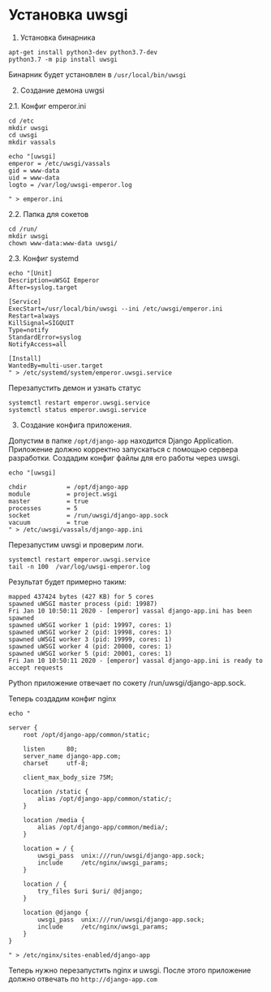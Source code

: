 # Установка uwsgi

1. Установка бинарника

```
apt-get install python3-dev python3.7-dev 
python3.7 -m pip install uwsgi
```

Бинарник будет установлен в `/usr/local/bin/uwsgi`

2. Создание демона uwgsi

2.1. Конфиг emperor.ini
```
cd /etc
mkdir uwsgi
cd uwsgi
mkdir vassals

echo "[uwsgi]
emperor = /etc/uwsgi/vassals
gid = www-data
uid = www-data
logto = /var/log/uwsgi-emperor.log

" > emperor.ini
```

2.2. Папка для сокетов

```
cd /run/
mkdir uwsgi
chown www-data:www-data uwsgi/
```

2.3. Конфиг systemd

```
echo "[Unit]
Description=uWSGI Emperor
After=syslog.target

[Service]
ExecStart=/usr/local/bin/uwsgi --ini /etc/uwsgi/emperor.ini
Restart=always
KillSignal=SIGQUIT
Type=notify
StandardError=syslog
NotifyAccess=all

[Install]
WantedBy=multi-user.target
" > /etc/systemd/system/emperor.uwsgi.service
```

Перезапустить демон и узнать статус

```
systemctl restart emperor.uwsgi.service
systemctl status emperor.uwsgi.service
```

3. Создание конфига приложения.

Допустим в папке `/opt/django-app` находится Django Application. Приложение должно корректно запускаться с помощью сервера разработки. Создадим конфиг файлы для его работы через uwsgi.

```
echo "[uwsgi]

chdir           = /opt/django-app
module          = project.wsgi
master          = true
processes       = 5
socket          = /run/uwsgi/django-app.sock
vacuum          = true
" > /etc/uwsgi/vassals/django-app.ini
```

Перезапустим uwsgi и проверим логи.

```
systemctl restart emperor.uwsgi.service
tail -n 100  /var/log/uwsgi-emperor.log
```

Результат будет примерно таким:

```
mapped 437424 bytes (427 KB) for 5 cores
spawned uWSGI master process (pid: 19987)
Fri Jan 10 10:50:11 2020 - [emperor] vassal django-app.ini has been spawned
spawned uWSGI worker 1 (pid: 19997, cores: 1)
spawned uWSGI worker 2 (pid: 19998, cores: 1)
spawned uWSGI worker 3 (pid: 19999, cores: 1)
spawned uWSGI worker 4 (pid: 20000, cores: 1)
spawned uWSGI worker 5 (pid: 20001, cores: 1)
Fri Jan 10 10:50:11 2020 - [emperor] vassal django-app.ini is ready to accept requests
```

Python приложение отвечает по сокету /run/uwsgi/django-app.sock.


Теперь создадим конфиг nginx

```
echo "

server {
    root /opt/django-app/common/static;

    listen      80;
    server_name django-app.com;
    charset     utf-8;

    client_max_body_size 75M;

    location /static {
        alias /opt/django-app/common/static/;
    }

    location /media {
        alias /opt/django-app/common/media/;
    }

    location = / {
        uwsgi_pass  unix:///run/uwsgi/django-app.sock;
        include     /etc/nginx/uwsgi_params;
    }

    location / {
        try_files $uri $uri/ @django;
    }

    location @django {
        uwsgi_pass  unix:///run/uwsgi/django-app.sock;
        include     /etc/nginx/uwsgi_params;
    }
}

" > /etc/nginx/sites-enabled/django-app
```

Теперь нужно перезапустить nginx и uwsgi. После этого приложение должно отвечать по `http://django-app.com`
